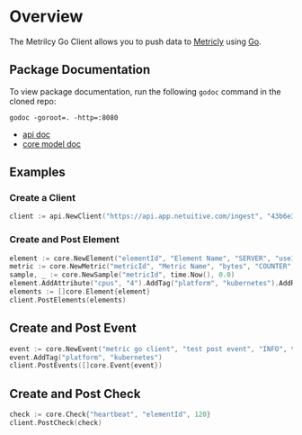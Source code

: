 # Overview
The Metrilcy Go Client allows you to push data to [Metricly](https://www.metricly.com) using [Go](https://golang.org).

## Package Documentation
To view package documentation, run the following `godoc` command in the cloned repo:
```shell
godoc -goroot=. -http=:8080
```
* [api doc](http://localhost:8080/pkg/api)
* [core model doc](http://localhost:8080/pkg/model/core)

## Examples
### Create a Client
```go
client := api.NewClient("https://api.app.netuitive.com/ingest", "43b6e3843e5db961fbc38cc24e796512")
````

### Create and Post Element
```go
element := core.NewElement("elementId", "Element Name", "SERVER", "use1a")
metric := core.NewMetric("metricId", "Metric Name", "bytes", "COUNTER", "None", core.Tag{"env", "prod"})
sample, _ := core.NewSample("metricId", time.Now(), 0.0)
element.AddAttribute("cpus", "4").AddTag("platform", "kubernetes").AddRelation("relatedElementId").AddMetric(metric).AddSample(sample)
elements := []core.Element{element}
client.PostElements(elements)
```

## Create and Post Event
```go
event := core.NewEvent("metric go client", "test post event", "INFO", time.Now(), core.ElementMessage{"elementId", "INFO", "test"})
event.AddTag("platform", "kubernetes")
client.PostEvents([]core.Event{event})
````

## Create and Post Check
```go
check := core.Check{"heartbeat", "elementId", 120}
client.PostCheck(check)
```